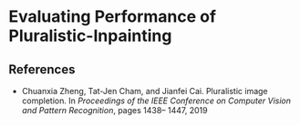 # Evaluating Performance of Pluralistic-Inpainting

## References
- Chuanxia Zheng, Tat-Jen Cham, and Jianfei Cai. Pluralistic 	image completion. In *Proceedings of the IEEE Conference on Computer Vision and Pattern Recognition*, pages 1438– 1447, 	2019